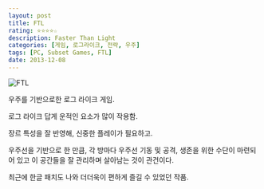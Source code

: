 ```yaml
---
layout: post
title: FTL 
rating: ⭐️⭐️⭐️⭐️☆
description: Faster Than Light
categories: [게임, 로그라이크, 전략, 우주]
tags: [PC, Subset Games, FTL]
date: 2013-12-08
---
```


![FTL](../../review/img/2013/ftl.png)

우주를 기반으로한 로그 라이크 게임.

로그 라이크 답게 운적인 요소가 많이 작용함.

장르 특성을 잘 반영해, 신중한 플레이가 필요하고.

우주선을 기반으로 한 만큼, 각 방마다 우주선 기동 및 공격, 생존을 위한 수단이 마련되어 있고 이 공간들을 잘 관리하며 살아남는 것이 관건이다.

최근에 한글 패치도 나와 더더욱이 편하게 즐길 수 있었던 작품.
